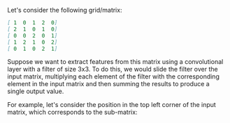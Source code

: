 Let's consider the following grid/matrix:
```md
[ 1  0  1  2  0]
[ 2  1  0  1  0]
[ 0  0  2  0  1]
[ 1  2  1  0  2]
[ 0  1  0  2  1]

```

Suppose we want to extract features from this matrix using a convolutional layer with a filter of size 3x3. To do this, we would slide the filter over the input matrix, multiplying each element of the filter with the corresponding element in the input matrix and then summing the results to produce a single output value.

For example, let's consider the position in the top left corner of the input matrix, which corresponds to the sub-matrix: